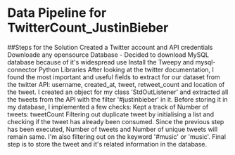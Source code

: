 # Data Pipeline for TwitterCount_JustinBieber

##Steps for the Solution
Created a Twitter account and API credentials
Downloade any opensource Database - Decided to download MySQL database because of it's widespread use
Install the Tweepy and mysql-connector Python Libraries
After looking at the twitter documentation, I found the most important and useful fields to extract for our dataset from the twitter API: username, created_at, tweet, retweet_count and location of the tweet.
I created an object for my class 'StdOutListener' and extracted all the tweets from the API with the filter '#justinbieber' in it.
Before storing it in my database, I implemented a few checks:
Kept a track of Number of tweets: tweetCount
Filtering out duplicate tweet by initialising a list and checking if the tweet has already been consumed.
Since the previous step has been executed, Number of tweets and Number of unique tweets will remain same.
I'm also filtering out on the keyword '#music' or 'music'.
Final step is to store the tweet and it's related information in the database.
